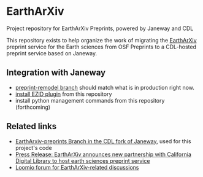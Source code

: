 # EarthArXiv
Project repository for EarthArXiv Preprints, powered by Janeway and CDL

This repository exists to help organize the work of migrating the [EarthArXiv](https://eartharxiv.org/) preprint service for the Earth sciences from OSF Preprints to a CDL-hosted preprint service based on Janeway.

## Integration with Janeway

* [preprint-remodel branch](https://github.com/BirkbeckCTP/janeway/tree/preprint-remodel) should match what is in production right now.
* [install EZID plugin](plugins/ezid/README.md) from this repository
* install python management commands from this repository (forthcoming)

## Related links


* [EarthArxiv-preprints Branch in the CDL fork of Janeway](https://github.com/eScholarship/janeway/tree/eartharxiv-preprints), used for this project's code
* [Press Release: EarthArXiv announces new partnership with California Digital Library to host earth sciences preprint service](https://osc.universityofcalifornia.edu/2020/05/eartharxiv-announces-new-partnership-with-cdl/)
* [Loomio forum for EarthArXiv-related discussions](https://t.co/F0glXZn0Gh?amp=1)
